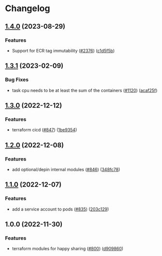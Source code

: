 # Changelog

## [1.4.0](https://github.com/chanzuckerberg/happy/compare/happy-dns-ecs-v1.3.1...happy-dns-ecs-v1.4.0) (2023-08-29)


### Features

* Support for ECR tag immutability ([#2376](https://github.com/chanzuckerberg/happy/issues/2376)) ([c1d5f5b](https://github.com/chanzuckerberg/happy/commit/c1d5f5b6e6a093c19ba2a092111842cc0e4f195f))

## [1.3.1](https://github.com/chanzuckerberg/happy/compare/happy-dns-ecs-v1.3.0...happy-dns-ecs-v1.3.1) (2023-02-09)


### Bug Fixes

* task cpu needs to be at least the sum of the containers ([#1120](https://github.com/chanzuckerberg/happy/issues/1120)) ([acaf25f](https://github.com/chanzuckerberg/happy/commit/acaf25f7f09587fb94f607bf8bd392ac7dcf6a5a))

## [1.3.0](https://github.com/chanzuckerberg/happy/compare/happy-dns-ecs-v1.2.0...happy-dns-ecs-v1.3.0) (2022-12-12)


### Features

* terraform cicd ([#847](https://github.com/chanzuckerberg/happy/issues/847)) ([1be9354](https://github.com/chanzuckerberg/happy/commit/1be9354192ce8085fa967c0c9280a772a4bb6daa))

## [1.2.0](https://github.com/chanzuckerberg/happy/compare/happy-dns-ecs-v1.1.0...happy-dns-ecs-v1.2.0) (2022-12-08)


### Features

* add optional/depin internal modules ([#846](https://github.com/chanzuckerberg/happy/issues/846)) ([348fc78](https://github.com/chanzuckerberg/happy/commit/348fc7876fd7427487d7ea340171898a39d4b05b))

## [1.1.0](https://github.com/chanzuckerberg/happy/compare/happy-dns-ecs-v1.0.0...happy-dns-ecs-v1.1.0) (2022-12-07)


### Features

* add a service account to pods ([#835](https://github.com/chanzuckerberg/happy/issues/835)) ([203c129](https://github.com/chanzuckerberg/happy/commit/203c1294602160dfc4aacc15adf8ebc91e83af5a))

## 1.0.0 (2022-11-30)


### Features

* terraform modules for happy sharing ([#800](https://github.com/chanzuckerberg/happy/issues/800)) ([d909860](https://github.com/chanzuckerberg/happy/commit/d9098607e37b29c71bdc3ddac9fabd7ba280606b))
